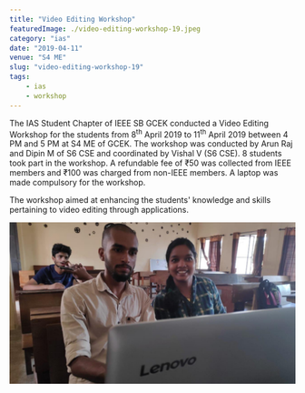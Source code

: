 ```yaml
---
title: "Video Editing Workshop"
featuredImage: ./video-editing-workshop-19.jpeg
category: "ias"
date: "2019-04-11"
venue: "S4 ME"
slug: "video-editing-workshop-19"
tags:
    - ias
    - workshop
---
```


The IAS Student Chapter of IEEE SB GCEK conducted a Video Editing Workshop for the students from 8<sup>th</sup> April 2019 to 11<sup>th</sup> April 2019 between 4 PM and 5 PM at S4 ME of GCEK. The workshop was conducted by Arun Raj and Dipin M of S6 CSE and coordinated by Vishal V (S6 CSE). 8 students took part in the workshop. A refundable fee of ₹50 was collected from IEEE members and ₹100 was charged from non-IEEE members. A laptop was made compulsory for the workshop.

The workshop aimed at enhancing the students' knowledge and skills pertaining to video editing through applications.

![Arun working his magic](./arun-working-his-magic.jpg)